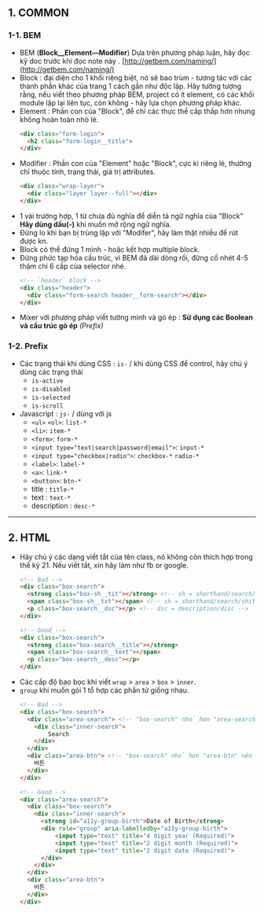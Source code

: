 ## 1. COMMON

### 1-1. BEM

- BEM (**Block__Element—Modifier**) Dựa trên phương pháp luận, hãy đọc kỹ doc trước khi đọc note này . [http://getbem.com/naming/](http://getbem.com/naming/)
- Block : đại diện cho 1 khối riêng biệt, nó sẽ bao trùm - tương tác với các thành phần khác của trang 1 cách gần như độc lập. Hãy tưởng tượng rằng, nếu viết theo phương pháp BEM, project có ít element, có các khối module lặp lại liên tục, còn không - hãy lựa chọn phương pháp khác.
- Element : Phần con của "Block", để chỉ các thực thể cấp thấp hơn nhưng không hoàn toàn nhỏ lẻ.
  ```html
  <div class="form-login">
    <h2 class="form-login__title">
  </div>
  ```
- Modifier : Phần con của "Element" hoặc "Block", cực kì riêng lẻ, thưởng chỉ thuộc tính, trạng thái, giá trị attributes.
  ```html
  <div class="wrap-layer">
    <div class="layer layer--full"></div>
  </div>
  ```
- 1 vài trường hợp, 1 từ chưa đủ nghĩa để diễn tả ngữ nghĩa của "Block" **Hãy dùng dấu(-)** khi muốn mở rộng ngữ nghĩa.
- Đừng lo khi bạn bị trùng lặp với "Modifer", hãy làm thật nhiều để rút được kn.
- Block có thể đứng 1 mình - hoặc kết hợp multiple block.
- Đừng phức tạp hóa cấu trúc, vì BEM đã dài dòng rồi, đừng cố nhét 4-5 thậm chí 6 cấp của selector nhé.
  ```html
  <!-- `header` block -->
  <div class="header">
    <div class="form-search header__form-search"></div>
  </div>
  ```
- Mixer với phương pháp viết tường minh và gò ép : **Sử dụng các Boolean và cấu trúc gò ép** *(Prefix)*


### 1-2. Prefix

- Các trạng thái khi dùng CSS :  `is-` / khi dùng CSS để control, hãy chú ý dùng các trạng thái
    - `is-active`
    - `is-disabled`
    - `is-selected`
    - `is-scroll`
- Javascript : `js-` / dùng với js
    - `<ul>` `<ol>`: `list-*`
    - `<li>`: `item-*` 
    - `<form>`: `form-*` 
    - `<input type="text|search|password|email">`: `input-*` 
    - `<input type="checkbox|radio">`: `checkbox-*`  `radio-*` 
    - `<label>`: `label-*` 
    - `<a>`: `link-*`  
    - `<button>`: `btn-*`
    - title : `title-*`
    - text : `text-*`
    - description : `desc-*`
  
---
## 2. HTML

- Hãy chú ý các dạng viết tắt của tên class, nó không còn thích hợp trong thể kỷ 21. Nếu viết tắt, xin hãy làm như fb or google.
  ```html
  <!-- Bad -->
  <div class="box-search">
    <strong class="box-sh__tit"></strong> <!-- sh = shorthand/search/shit/sheet.., tit = title -->
    <span class="box-sh__txt"></span> <!-- sh = shorthand/search/shit/sheet.., txt = text -->
    <p class="box-search__dsc"></p> <!-- dsc = description/disc -->
  </div>

  <!-- Good -->
  <div class="box-search">
    <strong class="box-search__title"></strong>
    <span class="box-search__text"></span>
    <p class="box-search__desc"></p>
  </div>
  ```
- Các cấp độ bao bọc khi viết `wrap` > `area` > `box` > `inner`.
- `group` khi muốn gói 1 tổ hợp các phần tử giống nhau.
  ```html
  <!-- Bad -->
  <div class="box-search">
    <div class="area-search"> <!-- "box-search" nhỏ hơn "area-search" nên không hợp lý -->
      <div class="inner-search">
          Search
      </div>
    </div>
    <div class="area-btn"> <!-- "box-search" nhỏ hơn "area-btn" nên không hợp lý -->
      버튼
    </div>
  </div>

  <!-- Good -->
  <div class="area-search">
    <div class="box-search">
      <div class="inner-search">
        <strong id="a11y-group-birth">Date of Birth</strong>
        <div role="group" aria-labelledby="a11y-group-birth">
            <input type="text" title="4 digit year (Required)">
            <input type="text" title="2 digit month (Required)">
            <input type="text" title="2 digit date (Required)">
        </div>
      </div>
    </div>
    <div class="area-btn">
      버튼
    </div>
  </div>
  ```